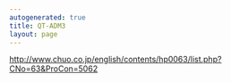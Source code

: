 ```yaml
---
autogenerated: true
title: QT-ADM3
layout: page
---
```


<http://www.chuo.co.jp/english/contents/hp0063/list.php?CNo=63&ProCon=5062>
